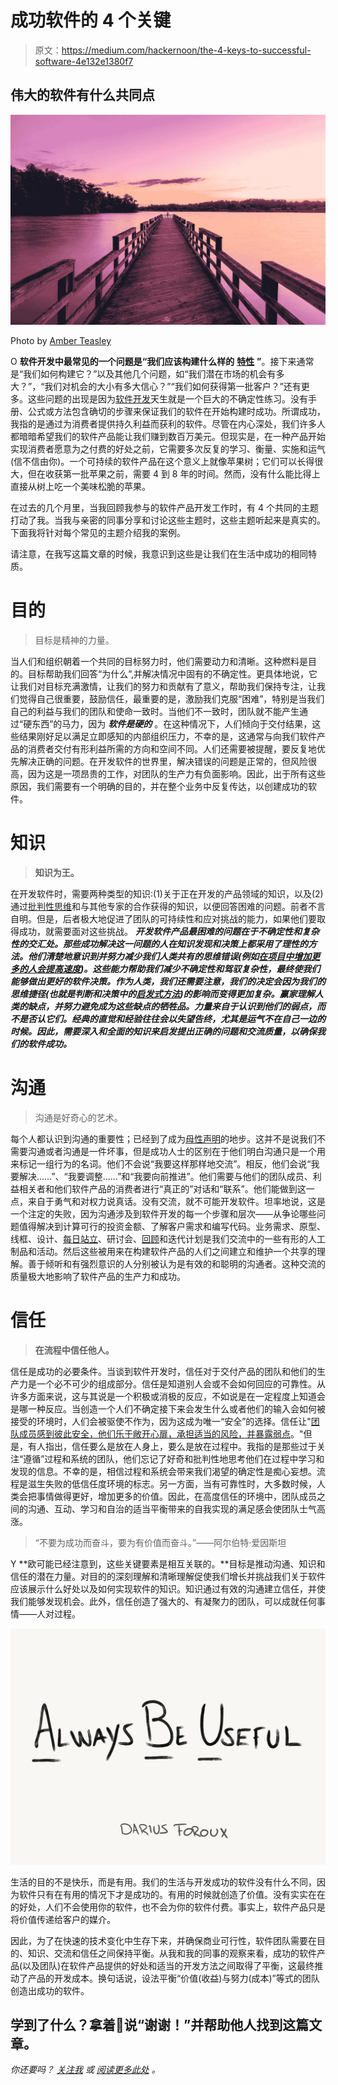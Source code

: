 # 成功软件的 4 个关键

> 原文：<https://medium.com/hackernoon/the-4-keys-to-successful-software-4e132e1380f7>

## 伟大的软件有什么共同点

![](img/ad67bcfeb978db5918f79ae69f33e805.png)

Photo by [Amber Teasley](https://unsplash.com/photos/u0cSubf5F-E?utm_source=unsplash&utm_medium=referral&utm_content=creditCopyText)

O **软件开发中最常见的一个问题是“我们应该构建什么样的** [**特性**](/critically-deciding/why-talking-about-product-features-is-dangerous-107cf4f9617a) **”**。接下来通常是“我们如何构建它？”以及其他几个问题，如“我们潜在市场的机会有多大？”，“我们对机会的大小有多大信心？”“我们如何获得第一批客户？”还有更多。这些问题的出现是因为[软件开发](https://hackernoon.com/tagged/software-development)天生就是一个巨大的不确定性练习。没有手册、公式或方法包含确切的步骤来保证我们的软件在开始构建时成功。所谓成功，我指的是通过为消费者提供持久利益而获利的软件。尽管在内心深处，我们许多人都暗暗希望我们的软件产品能让我们赚到数百万美元。但现实是，在一种产品开始实现消费者愿意为之付费的好处之前，它需要多次反复的学习、衡量、实施和运气(信不信由你)。一个可持续的软件产品在这个意义上就像苹果树；它们可以长得很大，但在收获第一批苹果之前，需要 4 到 8 年的时间。然而，没有什么能比得上直接从树上吃一个美味松脆的苹果。

在过去的几个月里，当我回顾我参与的软件产品开发工作时，有 4 个共同的主题打动了我。当我与亲密的同事分享和讨论这些主题时，这些主题听起来是真实的。下面我将针对每个常见的主题介绍我的案例。

请注意，在我写这篇文章的时候，我意识到这些是让我们在生活中成功的相同特质。

# 目的

> 目标是精神的力量。

当人们和组织朝着一个共同的目标努力时，他们需要动力和清晰。这种燃料是目的。目标帮助我们回答“为什么”,并解决情况中固有的不确定性。更具体地说，它让我们对目标充满激情，让我们的努力和贡献有了意义，帮助我们保持专注，让我们觉得自己很重要，鼓励信任，最重要的是，激励我们克服“困难”，特别是当我们自己的利益与我们的团队和使命一致时。当他们不一致时，团队就不能产生通过“硬东西”的马力，因为 ***软件是硬的*** 。在这种情况下，人们倾向于交付结果，这些结果刚好足以满足立即感知的内部组织压力，不幸的是，这通常与向我们软件产品的消费者交付有形利益所需的方向和空间不同。人们还需要被提醒，要反复地优先解决正确的问题。在开发软件的世界里，解决错误的问题是正常的，但风险很高，因为这是一项昂贵的工作，对团队的生产力有负面影响。因此，出于所有这些原因，我们需要有一个明确的目的，并在整个业务中反复传达，以创建成功的软件。

# 知识

> **知识为王。**

在开发软件时，需要两种类型的知识:(1)关于正在开发的产品领域的知识，以及(2)通过[批判性思维](/critically-deciding/why-we-needed-critical-thinking-yesterday-6321af72bea9)和与其他专家的合作获得的知识，以便回答困难的问题。前者不言自明。但是，后者极大地促进了团队的可持续性和应对挑战的能力，如果他们要取得成功，就需要面对这些挑战。 ***开发软件产品最困难的问题在于不确定性和复杂性的交汇处。那些成功解决这一问题的人在知识发现和决策上都采用了理性的方法。他们清楚地意识到并努力减少我们人类共有的思维错误(例如[在项目中增加更多的人会提高速度](/critically-deciding/how-to-minimise-congestion-in-the-software-world-2e5c7e398d6b))。这些能力帮助我们减少不确定性和驾驭复杂性，最终使我们能够做出更好的软件决策。作为人类，我们还需要注意，我们的决定会因为我们的思维捷径(也就是判断和决策中的[启发式方法](https://en.wikipedia.org/wiki/Heuristics_in_judgment_and_decision-making))的影响而变得更加复杂。赢家理解人类的缺点，并努力避免成为这些缺点的牺牲品。力量来自于认识到他们的弱点，而不是否认它们。经典的直觉和经验往往会以失望告终，尤其是运气不在自己一边的时候。因此，需要深入和全面的知识来启发提出正确的问题和交流质量，以确保我们的软件成功。***

# 沟通

> 沟通是好奇心的艺术。

每个人都认识到沟通的重要性；已经到了成为[母性声明](https://en.wiktionary.org/wiki/motherhood_statement)的地步。这并不是说我们不需要沟通或者沟通是一件坏事，但是成功人士的区别在于他们明白沟通只是一个用来标记一组行为的名词。他们不会说“我要这样那样地交流”。相反，他们会说“我要解决……”、“我要调整……”和“我要向前推进”。他们需要与他们的团队成员、利益相关者和他们软件产品的消费者进行“真正的”对话和“联系”。他们能做到这一点，来自于勇气和对权力说真话。没有交流，就不可能开发软件。坦率地说，这是一个注定的失败，因为沟通涉及到软件开发的每一个步骤和层次——从争论哪些问题值得解决到计算可行的投资金额、了解客户需求和编写代码。业务需求、原型、线框、设计、[每日站立](https://www.google.com.au/search?q=standups&oq=standups&aqs=chrome..69i57j69i60l3j69i61l2.953j0j4&sourceid=chrome&ie=UTF-8)、研讨会、[回顾](https://www.atlassian.com/team-playbook/plays/retrospective)和迭代计划是我们交流中的一些有形的人工制品和活动。然后这些被用来在构建软件产品的人们之间建立和维护一个共享的理解。善于倾听和有强烈意识的人分别被认为是有效的和聪明的沟通者。这种交流的质量极大地影响了软件产品的生产力和成功。

# 信任

> **在流程中信任他人。**

信任是成功的必要条件。当谈到软件开发时，信任对于交付产品的团队和他们的生产力是一个必不可少的组成部分。信任是知道别人会或不会如何回应的可靠性。从许多方面来说，这与其说是一个积极或消极的反应，不如说是在一定程度上知道会是哪一种反应。当创造一个人们不确定接下来会发生什么或者他们的输入会如何被接受的环境时，人们会被驱使不作为，因为这成为唯一“安全”的选择。信任让"[团队成员感到彼此安全，他们乐于敞开心扉，承担适当的风险，并暴露弱点](https://www.mindtools.com/pages/article/building-trust-team.htm)。"但是，有人指出，信任要么是放在人身上，要么是放在过程中。我指的是那些过于关注“遵循”过程和系统的团队，他们忘记了好奇和批判性地思考他们在过程中学习和发现的信息。不幸的是，相信过程和系统会带来我们渴望的确定性是痴心妄想。流程是滋生失败的低信任度环境的标志。另一方面，当有可靠性时，大多数时候，人类会把事情做得更好，增加更多的价值。因此，在高度信任的环境中，团队成员之间的沟通、互动、学习和自治的适当平衡带来的自我实现的满足感会使团队士气高涨。

> “不要为成功而奋斗，要为有价值而奋斗。”——阿尔伯特·爱因斯坦

Y **欧可能已经注意到，这些关键要素是相互关联的。**目标是推动沟通、知识和信任的潜在力量。对目的的深刻理解和清晰理解促使我们增长并挑战我们关于软件应该展示什么好处以及如何实现软件的知识。知识通过有效的沟通建立信任，并使我们能够发现机会。此外，信任创造了强大的、有凝聚力的团队，可以成就任何事情——人对过程。

![](img/029d8b57a34fdabdf5e7260b8b8f25de.png)

生活的目的不是快乐，而是有用。我们的生活与开发成功的软件没有什么不同，因为软件只有在有用的情况下才是成功的。有用的时候就创造了价值。没有实实在在的好处，人们不会使用你的软件，也不会为你的软件付费。事实上，软件产品只是将价值传递给客户的媒介。

因此，为了在快速的技术变化中生存下来，并确保商业可行性，软件团队需要在目的、知识、交流和信任之间保持平衡。从我和我的同事的观察来看，成功的软件产品(以及团队)在软件产品提供的好处和适当的开发方法之间取得了平衡，这最终推动了产品的开发成本。换句话说，设法平衡“价值(收益)与努力(成本)”等式的团队创造出成功的软件。

## 学到了什么？拿着👏说“谢谢！”并帮助他人找到这篇文章。

*你还要吗？* [*关注我*](/@amandakwoo) *或* [*阅读更多此处*](https://medium.com/critically-deciding) *。*